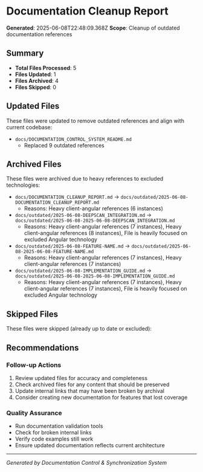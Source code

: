 # Documentation Cleanup Report

**Generated**: 2025-06-08T22:48:09.368Z
**Scope**: Cleanup of outdated documentation references

## Summary

- **Total Files Processed**: 5
- **Files Updated**: 1
- **Files Archived**: 4
- **Files Skipped**: 0

## Updated Files

These files were updated to remove outdated references and align with current codebase:

- `docs/DOCUMENTATION_CONTROL_SYSTEM_README.md`
  - Replaced 9 outdated references

## Archived Files

These files were archived due to heavy references to excluded technologies:

- `docs/DOCUMENTATION_CLEANUP_REPORT.md` → `docs/outdated/2025-06-08-DOCUMENTATION_CLEANUP_REPORT.md`
  - Reasons: Heavy client-angular references (6 instances)
- `docs/outdated/2025-06-08-DEEPSCAN_INTEGRATION.md` → `docs/outdated/2025-06-08-2025-06-08-DEEPSCAN_INTEGRATION.md`
  - Reasons: Heavy client-angular references (7 instances), Heavy client-angular references (8 instances), File is heavily focused on excluded Angular technology
- `docs/outdated/2025-06-08-FEATURE-NAME.md` → `docs/outdated/2025-06-08-2025-06-08-FEATURE-NAME.md`
  - Reasons: Heavy client-angular references (7 instances), Heavy client-angular references (7 instances)
- `docs/outdated/2025-06-08-IMPLEMENTATION_GUIDE.md` → `docs/outdated/2025-06-08-2025-06-08-IMPLEMENTATION_GUIDE.md`
  - Reasons: Heavy client-angular references (7 instances), Heavy client-angular references (7 instances), File is heavily focused on excluded Angular technology

## Skipped Files

These files were skipped (already up to date or excluded):


## Recommendations

### Follow-up Actions
1. Review updated files for accuracy and completeness
2. Check archived files for any content that should be preserved
3. Update internal links that may have been broken by archival
4. Consider creating new documentation for features that lost coverage

### Quality Assurance
- Run documentation validation tools
- Check for broken internal links
- Verify code examples still work
- Ensure updated documentation reflects current architecture

---
*Generated by Documentation Control & Synchronization System*
